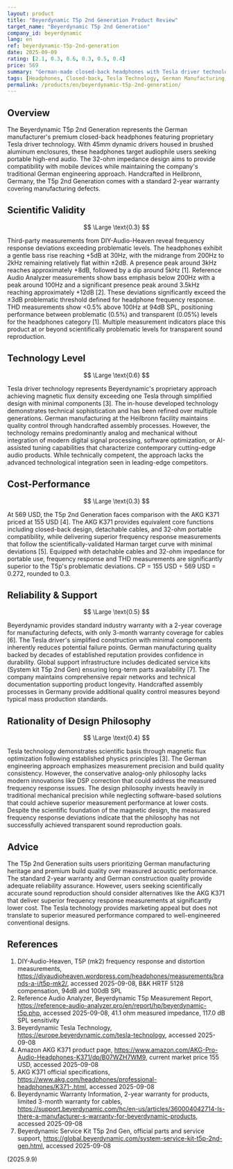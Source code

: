 ```yaml
---
layout: product
title: "Beyerdynamic T5p 2nd Generation Product Review"
target_name: "Beyerdynamic T5p 2nd Generation"
company_id: beyerdynamic
lang: en
ref: beyerdynamic-t5p-2nd-generation
date: 2025-09-09
rating: [2.1, 0.3, 0.6, 0.3, 0.5, 0.4]
price: 569
summary: "German-made closed-back headphones with Tesla driver technology showing significant frequency response deviations but excellent build quality and support"
tags: [Headphones, Closed-back, Tesla Technology, German Manufacturing, High-end]
permalink: /products/en/beyerdynamic-t5p-2nd-generation/
---
```


## Overview

The Beyerdynamic T5p 2nd Generation represents the German manufacturer's premium closed-back headphones featuring proprietary Tesla driver technology. With 45mm dynamic drivers housed in brushed aluminum enclosures, these headphones target audiophile users seeking portable high-end audio. The 32-ohm impedance design aims to provide compatibility with mobile devices while maintaining the company's traditional German engineering approach. Handcrafted in Heilbronn, Germany, the T5p 2nd Generation comes with a standard 2-year warranty covering manufacturing defects.

## Scientific Validity

$$ \Large \text{0.3} $$

Third-party measurements from DIY-Audio-Heaven reveal frequency response deviations exceeding problematic levels. The headphones exhibit a gentle bass rise reaching +5dB at 30Hz, with the midrange from 200Hz to 2kHz remaining relatively flat within ±2dB. A presence peak around 3kHz reaches approximately +8dB, followed by a dip around 5kHz [1]. Reference Audio Analyzer measurements show bass emphasis below 200Hz with a peak around 100Hz and a significant presence peak around 3.5kHz reaching approximately +12dB [2]. These deviations significantly exceed the ±3dB problematic threshold defined for headphone frequency response. THD measurements show <0.5% above 100Hz at 94dB SPL, positioning performance between problematic (0.5%) and transparent (0.05%) levels for the headphones category [1]. Multiple measurement indicators place this product at or beyond scientifically problematic levels for transparent sound reproduction.

## Technology Level

$$ \Large \text{0.6} $$

Tesla driver technology represents Beyerdynamic's proprietary approach achieving magnetic flux density exceeding one Tesla through simplified design with minimal components [3]. The in-house developed technology demonstrates technical sophistication and has been refined over multiple generations. German manufacturing at the Heilbronn facility maintains quality control through handcrafted assembly processes. However, the technology remains predominantly analog and mechanical without integration of modern digital signal processing, software optimization, or AI-assisted tuning capabilities that characterize contemporary cutting-edge audio products. While technically competent, the approach lacks the advanced technological integration seen in leading-edge competitors.

## Cost-Performance

$$ \Large \text{0.3} $$

At 569 USD, the T5p 2nd Generation faces comparison with the AKG K371 priced at 155 USD [4]. The AKG K371 provides equivalent core functions including closed-back design, detachable cables, and 32-ohm portable compatibility, while delivering superior frequency response measurements that follow the scientifically-validated Harman target curve with minimal deviations [5]. Equipped with detachable cables and 32-ohm impedance for portable use, frequency response and THD measurements are significantly superior to the T5p's problematic deviations. CP = 155 USD ÷ 569 USD = 0.272, rounded to 0.3.

## Reliability & Support

$$ \Large \text{0.5} $$

Beyerdynamic provides standard industry warranty with a 2-year coverage for manufacturing defects, with only 3-month warranty coverage for cables [6]. The Tesla driver's simplified construction with minimal components inherently reduces potential failure points. German manufacturing quality backed by decades of established reputation provides confidence in durability. Global support infrastructure includes dedicated service kits (System kit T5p 2nd Gen) ensuring long-term parts availability [7]. The company maintains comprehensive repair networks and technical documentation supporting product longevity. Handcrafted assembly processes in Germany provide additional quality control measures beyond typical mass production standards.

## Rationality of Design Philosophy

$$ \Large \text{0.4} $$

Tesla technology demonstrates scientific basis through magnetic flux optimization following established physics principles [3]. The German engineering approach emphasizes measurement precision and build quality consistency. However, the conservative analog-only philosophy lacks modern innovations like DSP correction that could address the measured frequency response issues. The design philosophy invests heavily in traditional mechanical precision while neglecting software-based solutions that could achieve superior measurement performance at lower costs. Despite the scientific foundation of the magnetic design, the measured frequency response deviations indicate that the philosophy has not successfully achieved transparent sound reproduction goals.

## Advice

The T5p 2nd Generation suits users prioritizing German manufacturing heritage and premium build quality over measured acoustic performance. The standard 2-year warranty and German construction quality provide adequate reliability assurance. However, users seeking scientifically accurate sound reproduction should consider alternatives like the AKG K371 that deliver superior frequency response measurements at significantly lower cost. The Tesla technology provides marketing appeal but does not translate to superior measured performance compared to well-engineered conventional designs.

## References

1. DIY-Audio-Heaven, T5P (mk2) frequency response and distortion measurements, https://diyaudioheaven.wordpress.com/headphones/measurements/brands-a-i/t5p-mk2/, accessed 2025-09-08, B&K HRTF 5128 compensation, 94dB and 100dB SPL
2. Reference Audio Analyzer, Beyerdynamic T5p Measurement Report, https://reference-audio-analyzer.pro/en/report/hp/beyerdynamic-t5p.php, accessed 2025-09-08, 41.1 ohm measured impedance, 117.0 dB SPL sensitivity
3. Beyerdynamic Tesla Technology, https://europe.beyerdynamic.com/tesla-technology, accessed 2025-09-08
4. Amazon AKG K371 product page, https://www.amazon.com/AKG-Pro-Audio-Headphones-K371/dp/B07WZH7WM9, current market price 155 USD, accessed 2025-09-08
5. AKG K371 official specifications, https://www.akg.com/headphones/professional-headphones/K371-.html, accessed 2025-09-08
6. Beyerdynamic Warranty Information, 2-year warranty for products, limited 3-month warranty for cables, https://support.beyerdynamic.com/hc/en-us/articles/360004042714-Is-there-a-manufacturer-s-warranty-for-beyerdynamic-products, accessed 2025-09-08
7. Beyerdynamic Service Kit T5p 2nd Gen, official parts and service support, https://global.beyerdynamic.com/system-service-kit-t5p-2nd-gen.html, accessed 2025-09-08

(2025.9.9)